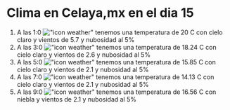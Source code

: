 # Clima en Celaya,mx en el dia 15

1. A las 1:0 !["icon weather"](http://openweathermap.org/img/w/01n.png) tenemos una temperatura de 20 C con cielo claro y  vientos de 5.7 y nubosidad al 5%
1. A las 3:0 !["icon weather"](http://openweathermap.org/img/w/01n.png) tenemos una temperatura de 18.24 C con cielo claro y  vientos de 2.6 y nubosidad al 5%
1. A las 5:0 !["icon weather"](http://openweathermap.org/img/w/01n.png) tenemos una temperatura de 15.85 C con cielo claro y  vientos de 2.1 y nubosidad al 5%
1. A las 7:0 !["icon weather"](http://openweathermap.org/img/w/01n.png) tenemos una temperatura de 14.13 C con cielo claro y  vientos de 2.1 y nubosidad al 5%
1. A las 9:0 !["icon weather"](http://openweathermap.org/img/w/50d.png) tenemos una temperatura de 16.56 C con niebla y  vientos de 2.1 y nubosidad al 5%
